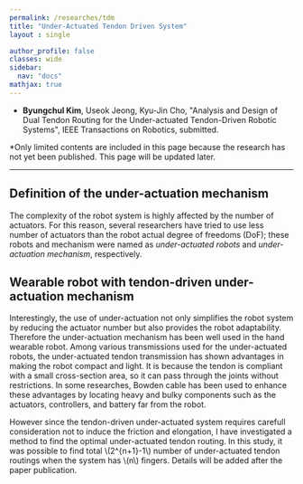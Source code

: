 ```yaml
---
permalink: /researches/tdm
title: "Under-Actuated Tendon Driven System"
layout : single

author_profile: false
classes: wide
sidebar:
  nav: "docs"
mathjax: true
---
```

- **Byungchul Kim**, Useok Jeong, Kyu-Jin Cho, "Analysis and Design of Dual Tendon Routing for the Under-actuated Tendon-Driven Robotic Systems", IEEE Transactions on Robotics, submitted.


*Only limited contents are included in this page because the research has not yet been published. This page will be updated later.

---

**Definition of the under-actuation mechanism**
---
The complexity of the robot system is highly affected by the number of actuators. For this reason, several researchers have tried to use less number of actuators than the robot actual degree of freedoms (DoF); these robots and mechanism were named as <i> under-actuated robots </i> and <i>under-actuation mechanism</i>, respectively.

**Wearable robot with tendon-driven under-actuation mechanism**
---
Interestingly, the use of under-actuation not only simplifies the robot system by reducing the actuator number but also provides the robot adaptability. Therefore the under-actuation mechanism has been well used in the hand wearable robot. Among various transmissions used for the under-actuated robots, the under-actuated tendon transmission has shown advantages in making the robot compact and light. It is because the tendon is compliant with a small cross-section area, so it can pass through the joints without restrictions. In some researches, Bowden cable has been used to enhance these advantages by locating heavy and bulky components such as the actuators, controllers, and battery far from the robot.

However since the tendon-driven under-actuated system requires carefull consideration not to induce the friction and elongation, I have investigated a method to find the optimal under-actuated tendon routing. In this study, it was possible to find total \\(2^{n+1}-1\\) number of under-actuated tendon routings when the system has \\(n\\) fingers. Details will be added after the paper publication.

